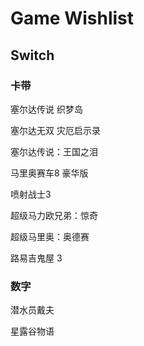 # Game Wishlist

## Switch

### 卡带

塞尔达传说 织梦岛

塞尔达无双 灾厄启示录

塞尔达传说：王国之泪

马里奥赛车8 豪华版

喷射战士3

超级马力欧兄弟：惊奇

超级马里奥：奥德赛

路易吉鬼屋 3

### 数字

潜水员戴夫

星露谷物语
